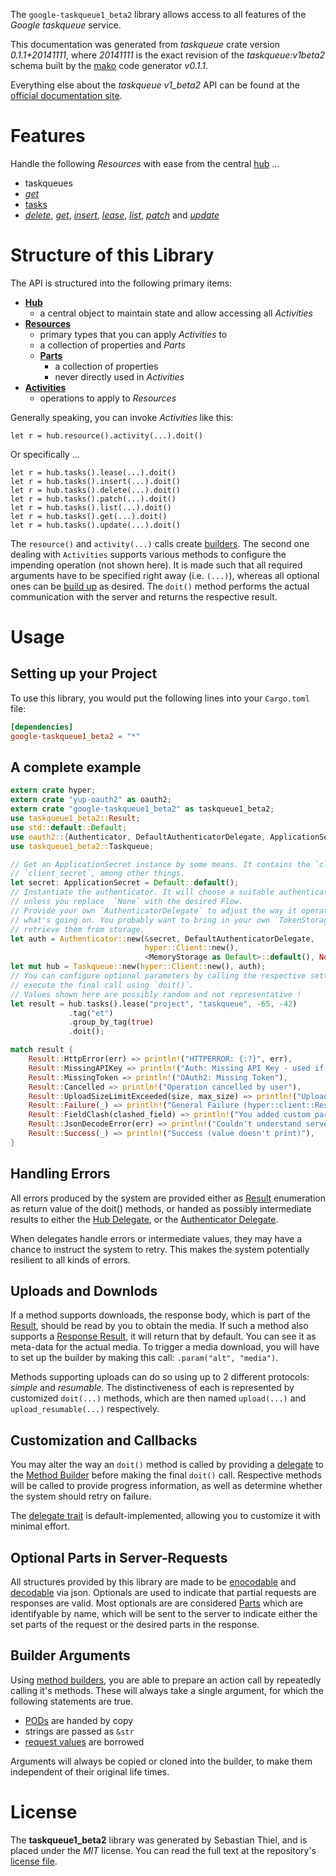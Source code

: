 <!---
DO NOT EDIT !
This file was generated automatically from 'src/mako/README.md.mako'
DO NOT EDIT !
-->
The `google-taskqueue1_beta2` library allows access to all features of the *Google taskqueue* service.

This documentation was generated from *taskqueue* crate version *0.1.1+20141111*, where *20141111* is the exact revision of the *taskqueue:v1beta2* schema built by the [mako](http://www.makotemplates.org/) code generator *v0.1.1*.

Everything else about the *taskqueue* *v1_beta2* API can be found at the
[official documentation site](https://developers.google.com/appengine/docs/python/taskqueue/rest).
# Features

Handle the following *Resources* with ease from the central [hub](http://byron.github.io/google-apis-rs/google-taskqueue1_beta2/struct.Taskqueue.html) ... 

* taskqueues
 * [*get*](http://byron.github.io/google-apis-rs/google-taskqueue1_beta2/struct.TaskqueueGetCall.html)
* [tasks](http://byron.github.io/google-apis-rs/google-taskqueue1_beta2/struct.Task.html)
 * [*delete*](http://byron.github.io/google-apis-rs/google-taskqueue1_beta2/struct.TaskDeleteCall.html), [*get*](http://byron.github.io/google-apis-rs/google-taskqueue1_beta2/struct.TaskGetCall.html), [*insert*](http://byron.github.io/google-apis-rs/google-taskqueue1_beta2/struct.TaskInsertCall.html), [*lease*](http://byron.github.io/google-apis-rs/google-taskqueue1_beta2/struct.TaskLeaseCall.html), [*list*](http://byron.github.io/google-apis-rs/google-taskqueue1_beta2/struct.TaskListCall.html), [*patch*](http://byron.github.io/google-apis-rs/google-taskqueue1_beta2/struct.TaskPatchCall.html) and [*update*](http://byron.github.io/google-apis-rs/google-taskqueue1_beta2/struct.TaskUpdateCall.html)




# Structure of this Library

The API is structured into the following primary items:

* **[Hub](http://byron.github.io/google-apis-rs/google-taskqueue1_beta2/struct.Taskqueue.html)**
    * a central object to maintain state and allow accessing all *Activities*
* **[Resources](http://byron.github.io/google-apis-rs/google-taskqueue1_beta2/trait.Resource.html)**
    * primary types that you can apply *Activities* to
    * a collection of properties and *Parts*
    * **[Parts](http://byron.github.io/google-apis-rs/google-taskqueue1_beta2/trait.Part.html)**
        * a collection of properties
        * never directly used in *Activities*
* **[Activities](http://byron.github.io/google-apis-rs/google-taskqueue1_beta2/trait.CallBuilder.html)**
    * operations to apply to *Resources*

Generally speaking, you can invoke *Activities* like this:

```Rust,ignore
let r = hub.resource().activity(...).doit()
```

Or specifically ...

```ignore
let r = hub.tasks().lease(...).doit()
let r = hub.tasks().insert(...).doit()
let r = hub.tasks().delete(...).doit()
let r = hub.tasks().patch(...).doit()
let r = hub.tasks().list(...).doit()
let r = hub.tasks().get(...).doit()
let r = hub.tasks().update(...).doit()
```

The `resource()` and `activity(...)` calls create [builders][builder-pattern]. The second one dealing with `Activities` 
supports various methods to configure the impending operation (not shown here). It is made such that all required arguments have to be 
specified right away (i.e. `(...)`), whereas all optional ones can be [build up][builder-pattern] as desired.
The `doit()` method performs the actual communication with the server and returns the respective result.

# Usage

## Setting up your Project

To use this library, you would put the following lines into your `Cargo.toml` file:

```toml
[dependencies]
google-taskqueue1_beta2 = "*"
```

## A complete example

```Rust
extern crate hyper;
extern crate "yup-oauth2" as oauth2;
extern crate "google-taskqueue1_beta2" as taskqueue1_beta2;
use taskqueue1_beta2::Result;
use std::default::Default;
use oauth2::{Authenticator, DefaultAuthenticatorDelegate, ApplicationSecret, MemoryStorage};
use taskqueue1_beta2::Taskqueue;

// Get an ApplicationSecret instance by some means. It contains the `client_id` and 
// `client_secret`, among other things.
let secret: ApplicationSecret = Default::default();
// Instantiate the authenticator. It will choose a suitable authentication flow for you, 
// unless you replace  `None` with the desired Flow.
// Provide your own `AuthenticatorDelegate` to adjust the way it operates and get feedback about 
// what's going on. You probably want to bring in your own `TokenStorage` to persist tokens and
// retrieve them from storage.
let auth = Authenticator::new(&secret, DefaultAuthenticatorDelegate,
                              hyper::Client::new(),
                              <MemoryStorage as Default>::default(), None);
let mut hub = Taskqueue::new(hyper::Client::new(), auth);
// You can configure optional parameters by calling the respective setters at will, and
// execute the final call using `doit()`.
// Values shown here are possibly random and not representative !
let result = hub.tasks().lease("project", "taskqueue", -65, -42)
             .tag("et")
             .group_by_tag(true)
             .doit();

match result {
    Result::HttpError(err) => println!("HTTPERROR: {:?}", err),
    Result::MissingAPIKey => println!("Auth: Missing API Key - used if there are no scopes"),
    Result::MissingToken => println!("OAuth2: Missing Token"),
    Result::Cancelled => println!("Operation cancelled by user"),
    Result::UploadSizeLimitExceeded(size, max_size) => println!("Upload size too big: {} of {}", size, max_size),
    Result::Failure(_) => println!("General Failure (hyper::client::Response doesn't print)"),
    Result::FieldClash(clashed_field) => println!("You added custom parameter which is part of builder: {:?}", clashed_field),
    Result::JsonDecodeError(err) => println!("Couldn't understand server reply - maybe API needs update: {:?}", err),
    Result::Success(_) => println!("Success (value doesn't print)"),
}

```
## Handling Errors

All errors produced by the system are provided either as [Result](http://byron.github.io/google-apis-rs/google-taskqueue1_beta2/enum.Result.html) enumeration as return value of 
the doit() methods, or handed as possibly intermediate results to either the 
[Hub Delegate](http://byron.github.io/google-apis-rs/google-taskqueue1_beta2/trait.Delegate.html), or the [Authenticator Delegate](http://byron.github.io/google-apis-rs/google-taskqueue1_beta2/../yup-oauth2/trait.AuthenticatorDelegate.html).

When delegates handle errors or intermediate values, they may have a chance to instruct the system to retry. This 
makes the system potentially resilient to all kinds of errors.

## Uploads and Downlods
If a method supports downloads, the response body, which is part of the [Result](http://byron.github.io/google-apis-rs/google-taskqueue1_beta2/enum.Result.html), should be
read by you to obtain the media.
If such a method also supports a [Response Result](http://byron.github.io/google-apis-rs/google-taskqueue1_beta2/trait.ResponseResult.html), it will return that by default.
You can see it as meta-data for the actual media. To trigger a media download, you will have to set up the builder by making
this call: `.param("alt", "media")`.

Methods supporting uploads can do so using up to 2 different protocols: 
*simple* and *resumable*. The distinctiveness of each is represented by customized 
`doit(...)` methods, which are then named `upload(...)` and `upload_resumable(...)` respectively.

## Customization and Callbacks

You may alter the way an `doit()` method is called by providing a [delegate](http://byron.github.io/google-apis-rs/google-taskqueue1_beta2/trait.Delegate.html) to the 
[Method Builder](http://byron.github.io/google-apis-rs/google-taskqueue1_beta2/trait.CallBuilder.html) before making the final `doit()` call. 
Respective methods will be called to provide progress information, as well as determine whether the system should 
retry on failure.

The [delegate trait](http://byron.github.io/google-apis-rs/google-taskqueue1_beta2/trait.Delegate.html) is default-implemented, allowing you to customize it with minimal effort.

## Optional Parts in Server-Requests

All structures provided by this library are made to be [enocodable](http://byron.github.io/google-apis-rs/google-taskqueue1_beta2/trait.RequestValue.html) and 
[decodable](http://byron.github.io/google-apis-rs/google-taskqueue1_beta2/trait.ResponseResult.html) via json. Optionals are used to indicate that partial requests are responses are valid.
Most optionals are are considered [Parts](http://byron.github.io/google-apis-rs/google-taskqueue1_beta2/trait.Part.html) which are identifyable by name, which will be sent to 
the server to indicate either the set parts of the request or the desired parts in the response.

## Builder Arguments

Using [method builders](http://byron.github.io/google-apis-rs/google-taskqueue1_beta2/trait.CallBuilder.html), you are able to prepare an action call by repeatedly calling it's methods.
These will always take a single argument, for which the following statements are true.

* [PODs][wiki-pod] are handed by copy
* strings are passed as `&str`
* [request values](http://byron.github.io/google-apis-rs/google-taskqueue1_beta2/trait.RequestValue.html) are borrowed

Arguments will always be copied or cloned into the builder, to make them independent of their original life times.

[wiki-pod]: http://en.wikipedia.org/wiki/Plain_old_data_structure
[builder-pattern]: http://en.wikipedia.org/wiki/Builder_pattern
[google-go-api]: https://github.com/google/google-api-go-client

# License
The **taskqueue1_beta2** library was generated by Sebastian Thiel, and is placed 
under the *MIT* license.
You can read the full text at the repository's [license file][repo-license].

[repo-license]: https://github.com/Byron/google-apis-rs/LICENSE.md
